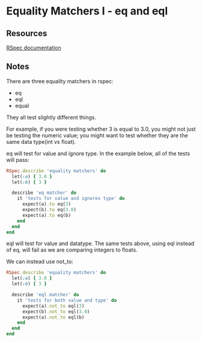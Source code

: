 # Equality Matchers I - eq and eql

## Resources

[RSpec documentation](https://relishapp.com/rspec/rspec-expectations/v/3-8/docs/built-in-matchers/equality-matchers)

## Notes

There are three equality matchers in rspec:

* eq
* eql
* equal

They all test slightly different things.

For example, if you were testing whether 3 is equal to 3.0, you might not just be testing the numeric value; you might want to test whether they are the same data type(int vs float).

eq will test for value and ignore type. In the example below, all of the tests will pass:

```ruby
RSpec.describe 'equality matchers' do
  let(:a) { 3.0 }
  let(:b) { 3 }

  describe 'eq matcher' do
    it 'tests for value and ignores type' do
      expect(a).to eq(3)
      expect(b).to eq(3.0)
      expect(a).to eq(b)
    end
  end
end
```

eql will test for value and datatype. The same tests above, using eql instead of eq, will fail as we are comparing integers to floats.

We can instead use not_to:

```ruby
RSpec.describe 'equality matchers' do
  let(:a) { 3.0 }
  let(:b) { 3 }

  describe 'eql matcher' do
    it 'tests for both value and type' do
      expect(a).not_to eql(3)
      expect(b).not_to eql(3.0)
      expect(a).not_to eql(b)
    end
  end
end
```
